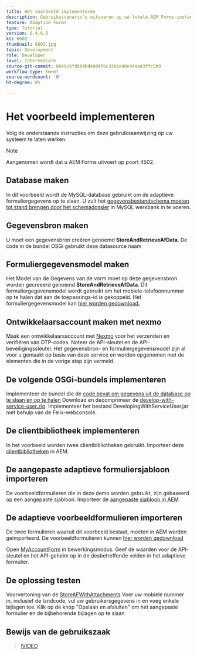 ```yaml
---
title: Het voorbeeld implementeren
description: Gebruiksscenario's uitvoeren op uw lokale AEM Forms-instantie
feature: Adaptive Forms
type: Tutorial
version: 6.4,6.5
kt: 6602
thumbnail: 6602.jpg
topic: Development
role: Developer
level: Intermediate
source-git-commit: 0049c9fd864bd4dd4f8c33b1e40e94aad3ffc5b9
workflow-type: tm+mt
source-wordcount: '0'
ht-degree: 0%

---
```




# Het voorbeeld implementeren

Volg de onderstaande instructies om deze gebruiksaanwijzing op uw systeem te laten werken:

>[!NOTE]
>Aangenomen wordt dat u AEM Forms uitvoert op poort 4502.


## Database maken

In dit voorbeeld wordt de MySQL-database gebruikt om de adaptieve formuliergegevens op te slaan. U zult het [gegevensbestandschema moeten tot stand brengen door het schemadossier](assets/data-base-schema.sql) in MySQL werkbank in te voeren.

## Gegevensbron maken

U moet een gegevensbron creëren genoemd **StoreAndRetrieveAfData**. De code in de bundel OSGi gebruikt deze datasource naam

## Formuliergegevensmodel maken

Het Model van de Gegevens van de vorm moet op deze gegevensbron worden gecreeerd genoemd **StoreAndRetrieveAfData**. Dit formuliergegevensmodel wordt gebruikt om het mobiele-telefoonnummer op te halen dat aan de toepassings-id is gekoppeld. Het formuliergegevensmodel kan [hier worden gedownload.](assets/2-Factor-Authentication-DataSource-and-FDM.zip)

## Ontwikkelaarsaccount maken met nexmo

Maak een ontwikkelaarsaccount met [Nexmo](https://dashboard.nexmo.com/) voor het verzenden en verifiëren van OTP-codes. Noteer de API-sleutel en de API-beveiligingssleutel. Het gegevensbron- en formuliergegevensmodel zijn al voor u gemaakt op basis van deze service en worden opgenomen met de elementen die in de vorige stap zijn vermeld.

## De volgende OSGi-bundels implementeren

Implementeer de bundel die de [code bevat om gegevens uit de database op te slaan en op te halen](assets/FetchPartiallyCompletedForm.PartiallyCompletedForm.core-1.0-SNAPSHOT.jar)
Download en decomprimeer de [develop-with-service-user.zip](https://experienceleague.adobe.com/docs/experience-manager-learn/forms/assets/common-osgi-bundles/developing-with-service-user.zip).
Implementeer het bestand DevelopingWithServiceUser.jar met behulp van de Felix-webconsole.

## De clientbibliotheek implementeren

In het voorbeeld worden twee clientbibliotheken gebruikt. Importeer deze [clientbibliotheken](assets/client-libraries.zip) in AEM.

## De aangepaste adaptieve formuliersjabloon importeren

De voorbeeldformulieren die in deze demo worden gebruikt, zijn gebaseerd op een aangepaste sjabloon. Importeer de [aangepaste sjabloon in AEM](assets/custom-template-with-page-component.zip)

## De adaptieve voorbeeldformulieren importeren

De twee formulieren waaruit dit voorbeeld bestaat, moeten in AEM worden geïmporteerd. De voorbeeldformulieren kunnen [hier worden gedownload](assets/sample-forms.zip)

Open [MyAccountForm](http://localhost:4502/editor.html/content/forms/af/myaccountform.html) in bewerkingsmodus. Geef de waarden voor de API-sleutel en het API-geheim op in de desbetreffende velden in het adaptieve formulier.

## De oplossing testen

Voorvertoning van de [StoreAFWithAttachments](http://localhost:4502/content/dam/formsanddocuments/storeafwithattachments/jcr:content?wcmmode=disabled)
Voer uw mobiele nummer in, inclusief de landcode, vul uw gebruikersgegevens in en voeg enkele bijlagen toe. Klik op de knop &quot;Opslaan en afsluiten&quot; om het aangepaste formulier en de bijbehorende bijlagen op te slaan


## Bewijs van de gebruikszaak

>[!VIDEO](https://video.tv.adobe.com/v/327122?quality=9&learn=on)
